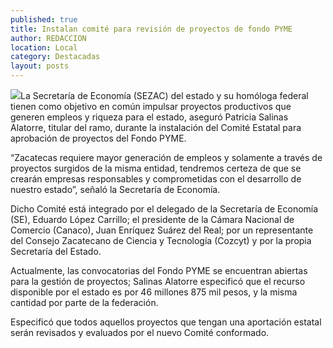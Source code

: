 ```yaml
---
published: true
title: Instalan comité para revisión de proyectos de fondo PYME
author: REDACCION
location: Local
category: Destacadas
layout: posts
---
```


![](http://i.imgur.com/Q8zFPn7m.jpg)La Secretaría de Economía (SEZAC) del estado y su homóloga federal tienen como objetivo en común impulsar proyectos productivos que generen empleos y riqueza para el estado, aseguró Patricia Salinas Alatorre, titular del ramo, durante la instalación del Comité Estatal para aprobación de proyectos del Fondo PYME.
 
“Zacatecas requiere mayor generación de empleos y solamente a través de proyectos surgidos de la misma entidad, tendremos certeza de que se crearán empresas responsables y comprometidas con el desarrollo de nuestro estado”, señaló la Secretaría de Economía.
 
Dicho Comité está integrado por el delegado de la Secretaría de Economía (SE), Eduardo López Carrillo; el presidente de la Cámara Nacional de Comercio (Canaco), Juan Enríquez Suárez del Real; por un representante del Consejo Zacatecano de Ciencia y Tecnología (Cozcyt) y por la propia Secretaría del Estado.
 
Actualmente, las convocatorias del Fondo PYME se encuentran abiertas para la gestión de proyectos; Salinas Alatorre especificó que el recurso disponible por el estado es por 46 millones 875 mil pesos, y la misma cantidad por parte de la federación.
 
Especificó que todos aquellos proyectos que tengan una aportación estatal serán revisados y evaluados por el nuevo Comité conformado.  
